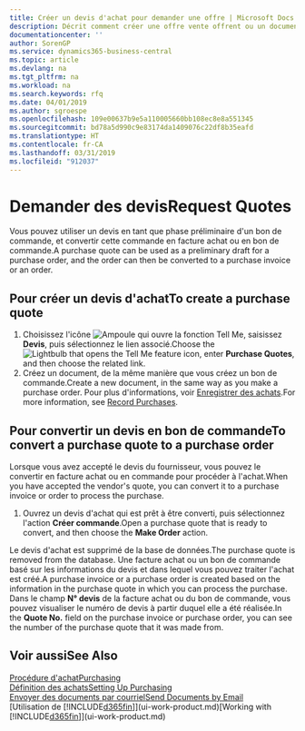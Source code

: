 ```yaml
---
title: Créer un devis d'achat pour demander une offre | Microsoft Docs
description: Décrit comment créer une offre vente offrent ou un document de demande de proposition pour enregistrer votre offre à un client pour vendre des produits dans certaines conditions.
documentationcenter: ''
author: SorenGP
ms.service: dynamics365-business-central
ms.topic: article
ms.devlang: na
ms.tgt_pltfrm: na
ms.workload: na
ms.search.keywords: rfq
ms.date: 04/01/2019
ms.author: sgroespe
ms.openlocfilehash: 109e00637b9e5a110005660bb108ec8e8a551345
ms.sourcegitcommit: bd78a5d990c9e83174da1409076c22df8b35eafd
ms.translationtype: HT
ms.contentlocale: fr-CA
ms.lasthandoff: 03/31/2019
ms.locfileid: "912037"
---
```

# <a name="request-quotes"></a><span data-ttu-id="aebec-103">Demander des devis</span><span class="sxs-lookup"><span data-stu-id="aebec-103">Request Quotes</span></span>
<span data-ttu-id="aebec-104">Vous pouvez utiliser un devis en tant que phase préliminaire d'un bon de commande, et convertir cette commande en facture achat ou en bon de commande.</span><span class="sxs-lookup"><span data-stu-id="aebec-104">A purchase quote can be used as a preliminary draft for a purchase order, and the order can then be converted to a purchase invoice or an order.</span></span>


## <a name="to-create-a-purchase-quote"></a><span data-ttu-id="aebec-105">Pour créer un devis d'achat</span><span class="sxs-lookup"><span data-stu-id="aebec-105">To create a purchase quote</span></span>
1. <span data-ttu-id="aebec-106">Choisissez l'icône ![Ampoule qui ouvre la fonction Tell Me](media/ui-search/search_small.png "Dites-moi ce que vous voulez faire"), saisissez **Devis**, puis sélectionnez le lien associé.</span><span class="sxs-lookup"><span data-stu-id="aebec-106">Choose the ![Lightbulb that opens the Tell Me feature](media/ui-search/search_small.png "Tell me what you want to do") icon, enter **Purchase Quotes**, and then choose the related link.</span></span>
2. <span data-ttu-id="aebec-107">Créez un document, de la même manière que vous créez un bon de commande.</span><span class="sxs-lookup"><span data-stu-id="aebec-107">Create a new document, in the same way as you make a purchase order.</span></span> <span data-ttu-id="aebec-108">Pour plus d'informations, voir [Enregistrer des achats](purchasing-how-record-purchases.md).</span><span class="sxs-lookup"><span data-stu-id="aebec-108">For more information, see [Record Purchases](purchasing-how-record-purchases.md).</span></span>

## <a name="to-convert-a-purchase-quote-to-a-purchase-order"></a><span data-ttu-id="aebec-109">Pour convertir un devis en bon de commande</span><span class="sxs-lookup"><span data-stu-id="aebec-109">To convert a purchase quote to a purchase order</span></span>
<span data-ttu-id="aebec-110">Lorsque vous avez accepté le devis du fournisseur, vous pouvez le convertir en facture achat ou en commande pour procéder à l'achat.</span><span class="sxs-lookup"><span data-stu-id="aebec-110">When you have accepted the vendor's quote, you can convert it to a purchase invoice or order to process the purchase.</span></span>

1. <span data-ttu-id="aebec-111">Ouvrez un devis d'achat qui est prêt à être converti, puis sélectionnez l'action **Créer commande**.</span><span class="sxs-lookup"><span data-stu-id="aebec-111">Open a purchase quote that is ready to convert, and then choose the **Make Order** action.</span></span>

<span data-ttu-id="aebec-112">Le devis d'achat est supprimé de la base de données.</span><span class="sxs-lookup"><span data-stu-id="aebec-112">The purchase quote is removed from the database.</span></span> <span data-ttu-id="aebec-113">Une facture achat ou un bon de commande basé sur les informations du devis et dans lequel vous pouvez traiter l'achat est créé.</span><span class="sxs-lookup"><span data-stu-id="aebec-113">A purchase invoice or a purchase order is created based on the information in the purchase quote in which you can process the purchase.</span></span> <span data-ttu-id="aebec-114">Dans le champ **N° devis** de la facture achat ou du bon de commande, vous pouvez visualiser le numéro de devis à partir duquel elle a été réalisée.</span><span class="sxs-lookup"><span data-stu-id="aebec-114">In the **Quote No.** field on the purchase invoice or purchase order, you can see the number of the purchase quote that it was made from.</span></span>

## <a name="see-also"></a><span data-ttu-id="aebec-115">Voir aussi</span><span class="sxs-lookup"><span data-stu-id="aebec-115">See Also</span></span>
[<span data-ttu-id="aebec-116">Procédure d'achat</span><span class="sxs-lookup"><span data-stu-id="aebec-116">Purchasing</span></span>](purchasing-manage-purchasing.md)  
[<span data-ttu-id="aebec-117">Définition des achats</span><span class="sxs-lookup"><span data-stu-id="aebec-117">Setting Up Purchasing</span></span>](purchasing-setup-purchasing.md)  
[<span data-ttu-id="aebec-118">Envoyer des documents par courriel</span><span class="sxs-lookup"><span data-stu-id="aebec-118">Send Documents by Email</span></span>](ui-how-send-documents-email.md)  
<span data-ttu-id="aebec-119">[Utilisation de [!INCLUDE[d365fin](includes/d365fin_md.md)]](ui-work-product.md)</span><span class="sxs-lookup"><span data-stu-id="aebec-119">[Working with [!INCLUDE[d365fin](includes/d365fin_md.md)]](ui-work-product.md)</span></span>
